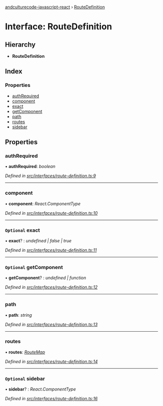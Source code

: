 [andculturecode-javascript-react](../README.md) › [RouteDefinition](routedefinition.md)

# Interface: RouteDefinition

## Hierarchy

-   **RouteDefinition**

## Index

### Properties

-   [authRequired](routedefinition.md#authrequired)
-   [component](routedefinition.md#component)
-   [exact](routedefinition.md#optional-exact)
-   [getComponent](routedefinition.md#optional-getcomponent)
-   [path](routedefinition.md#path)
-   [routes](routedefinition.md#routes)
-   [sidebar](routedefinition.md#optional-sidebar)

## Properties

### authRequired

• **authRequired**: _boolean_

_Defined in [src/interfaces/route-definition.ts:9](https://github.com/AndcultureCode/AndcultureCode.JavaScript.React/blob/045a6f6/src/interfaces/route-definition.ts#L9)_

---

### component

• **component**: _React.ComponentType_

_Defined in [src/interfaces/route-definition.ts:10](https://github.com/AndcultureCode/AndcultureCode.JavaScript.React/blob/045a6f6/src/interfaces/route-definition.ts#L10)_

---

### `Optional` exact

• **exact**? : _undefined | false | true_

_Defined in [src/interfaces/route-definition.ts:11](https://github.com/AndcultureCode/AndcultureCode.JavaScript.React/blob/045a6f6/src/interfaces/route-definition.ts#L11)_

---

### `Optional` getComponent

• **getComponent**? : _undefined | function_

_Defined in [src/interfaces/route-definition.ts:12](https://github.com/AndcultureCode/AndcultureCode.JavaScript.React/blob/045a6f6/src/interfaces/route-definition.ts#L12)_

---

### path

• **path**: _string_

_Defined in [src/interfaces/route-definition.ts:13](https://github.com/AndcultureCode/AndcultureCode.JavaScript.React/blob/045a6f6/src/interfaces/route-definition.ts#L13)_

---

### routes

• **routes**: _[RouteMap](routemap.md)_

_Defined in [src/interfaces/route-definition.ts:14](https://github.com/AndcultureCode/AndcultureCode.JavaScript.React/blob/045a6f6/src/interfaces/route-definition.ts#L14)_

---

### `Optional` sidebar

• **sidebar**? : _React.ComponentType_

_Defined in [src/interfaces/route-definition.ts:16](https://github.com/AndcultureCode/AndcultureCode.JavaScript.React/blob/045a6f6/src/interfaces/route-definition.ts#L16)_
